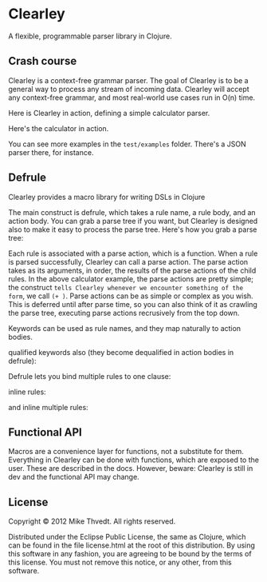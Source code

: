 # Clearley

A flexible, programmable parser library in Clojure.

## Crash course

Clearley is a context-free grammar parser. The goal of Clearley is to be
a general way to process any stream of incoming data. Clearley will accept
any context-free grammar, and most real-world use cases run in O(n) time.

Here is Clearley in action, defining a simple calculator parser.

Here's the calculator in action.

You can see more examples in the `test/examples` folder. There's a JSON parser there,
for instance.

## Defrule

Clearley provides a macro library for writing DSLs in Clojure

The main construct is defrule, which takes a rule name, a rule body,
and an action body. You can grab a parse tree if you want, but Clearley is designed
also to make it easy to process the parse tree. Here's how you grab a parse tree:

Each rule is associated with a parse action, which is a function. When a rule
is parsed successfully, Clearley can call a parse action. The parse action takes
as its arguments, in order, the results of the parse actions of the child rules.
In the above calculator example, the parse actions are pretty simple;
the construct `` tells Clearley whenever we encounter something of the form
``, we call `(+ )`. Parse actions can be as simple or complex as you wish.
This is deferred until after parse time, so you can also think of it as crawling
the parse tree, executing parse actions recrusively from the top down.

Keywords can be used as rule names, and they map naturally to action bodies.

qualified keywords also (they become dequalified in action bodies in defrule):

Defrule lets you bind multiple rules to one clause:

inline rules:

and inline multiple rules:

## Functional API

Macros are a convenience layer for functions, not a substitute for them.
Everything in Clearley can be done with functions, which are exposed to the user.
These are described in the docs. However, beware: Clearley is still in dev
and the functional API may change.

## License

Copyright © 2012 Mike Thvedt. All rights reserved.

Distributed under the Eclipse Public License, the same as Clojure,
which can be found in the file license.html at the root of this distribution.
By using this software in any fashion, you are agreeing to be bound by
the terms of this license.
You must not remove this notice, or any other, from this software.
